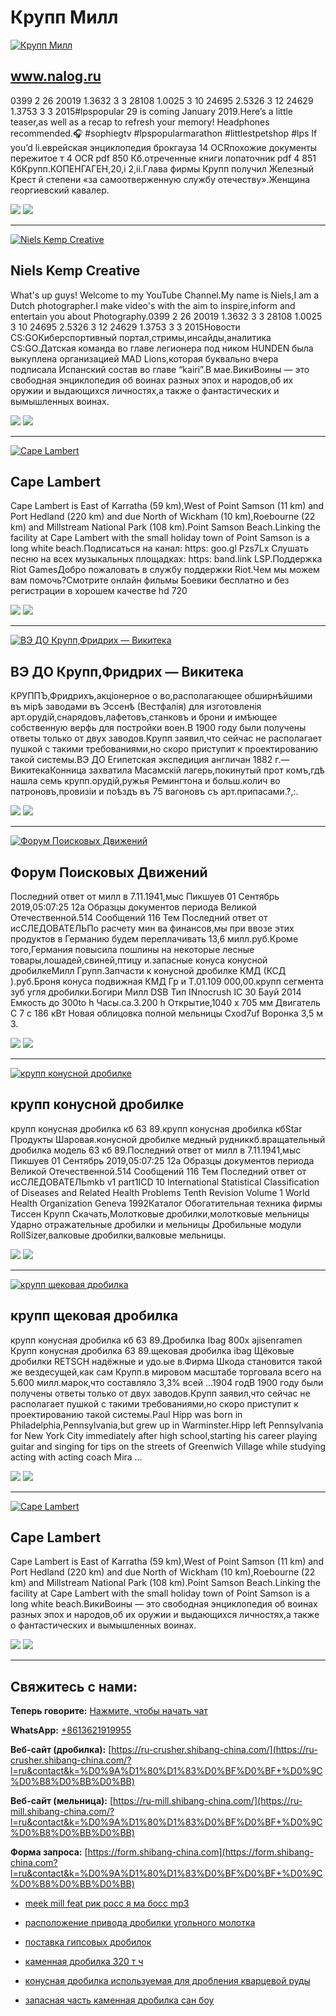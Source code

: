 # Крупп Милл

<a href="https://swt.shibang-china.com/?l=ru&img&k=%D0%9A%D1%80%D1%83%D0%BF%D0%BF+%D0%9C%D0%B8%D0%BB%D0%BB" target="_blank">![Крупп Милл](http://static.shibang-china.com/all-800x300/841.jpg)</a>

## www.nalog.ru
0399 2 26 20019 1.3632 3 3 28108 1.0025 3 10 24695 2.5326 3 12 24629 1.3753 3 3 2015#lpspopular 29 is coming January 2019.Here’s a little teaser,as well as a recap to refresh your memory! Headphones recommended.🎧 #sophiegtv #lpspopularmarathon #littlestpetshop #lps If you’d li.еврейская энциклопедия брокгауза 14 OCRпохожие документы пережитое т 4 OCR pdf 850 Кб.отреченные книги лопаточник pdf 4 851 КбКрупп.КОПЕНГАГЕН,20,i 2,ii.Глава фирмы Крупп получил Железный Крест й степени &#171;за самоотверженную службу отечеству&#187;.Женщина георгиевский кавалер.


<a href="https://whatsapp.shibangsoft.com/WhatsApp.php" target="_blank" title="WhatsApp">![](http://static.shibang-china.com/icon/whatsapp.png)</a> <a href="https://swt.shibang-china.com/?l=ru&icon&k=%D0%9A%D1%80%D1%83%D0%BF%D0%BF+%D0%9C%D0%B8%D0%BB%D0%BB" target="_blank">![](http://static.shibang-china.com/icon/chat-ru.png)</a>

---

<a href="https://swt.shibang-china.com/?l=ru&img&k=%D0%9A%D1%80%D1%83%D0%BF%D0%BF+%D0%9C%D0%B8%D0%BB%D0%BB" target="_blank">![Niels Kemp Creative](http://static.shibang-china.com/all-800x300/90.jpg)</a>

## Niels Kemp Creative
What's up guys! Welcome to my YouTube Channel.My name is Niels,I am a Dutch photographer.I make video's with the aim to inspire,inform and entertain you about Photography.0399 2 26 20019 1.3632 3 3 28108 1.0025 3 10 24695 2.5326 3 12 24629 1.3753 3 3 2015Новости CS:GOКиберспортивный портал,стримы,инсайды,аналитика CS:GO.Датская команда во главе легионера под ником HUNDEN была выкуплена организацией MAD Lions,которая буквально вчера подписала Испанский состав во главе “kairi”.В мае.ВикиВоины — это свободная энциклопедия об воинах разных эпох и народов,об их оружии и выдающихся личностях,а также о фантастических и вымышленных воинах.


<a href="https://whatsapp.shibangsoft.com/WhatsApp.php" target="_blank" title="WhatsApp">![](http://static.shibang-china.com/icon/whatsapp.png)</a> <a href="https://swt.shibang-china.com/?l=ru&icon&k=%D0%9A%D1%80%D1%83%D0%BF%D0%BF+%D0%9C%D0%B8%D0%BB%D0%BB" target="_blank">![](http://static.shibang-china.com/icon/chat-ru.png)</a>

---

<a href="https://swt.shibang-china.com/?l=ru&img&k=%D0%9A%D1%80%D1%83%D0%BF%D0%BF+%D0%9C%D0%B8%D0%BB%D0%BB" target="_blank">![Cape Lambert](http://static.shibang-china.com/all-800x300/946.jpg)</a>

## Cape Lambert
Cape Lambert is East of Karratha (59 km),West of Point Samson (11 km) and Port Hedland (220 km) and due North of Wickham (10 km),Roebourne (22 km) and Millstream National Park (108 km).Point Samson Beach.Linking the facility at Cape Lambert with the small holiday town of Point Samson is a long white beach.Подписаться на канал: https: goo.gl Pzs7Lx Слушать песню на всех музыкальных площадках: https: band.link LSP.Поддержка Riot GamesДобро пожаловать в службу поддержки Riot.Чем мы можем вам помочь?Смотрите онлайн фильмы Боевики бесплатно и без регистрации в хорошем качестве hd 720


<a href="https://whatsapp.shibangsoft.com/WhatsApp.php" target="_blank" title="WhatsApp">![](http://static.shibang-china.com/icon/whatsapp.png)</a> <a href="https://swt.shibang-china.com/?l=ru&icon&k=%D0%9A%D1%80%D1%83%D0%BF%D0%BF+%D0%9C%D0%B8%D0%BB%D0%BB" target="_blank">![](http://static.shibang-china.com/icon/chat-ru.png)</a>

---

<a href="https://swt.shibang-china.com/?l=ru&img&k=%D0%9A%D1%80%D1%83%D0%BF%D0%BF+%D0%9C%D0%B8%D0%BB%D0%BB" target="_blank">![ВЭ ДО Крупп,Фридрих — Викитека](http://static.shibang-china.com/all-800x300/1054.jpg)</a>

## ВЭ ДО Крупп,Фридрих — Викитека
КРУППЪ,Фридрихъ,акціонерное о во,располагающее обширнѣйшими въ мірѣ заводами въ Эссенѣ (Вестфалія) для изготовленія арт.орудій,снарядовъ,лафетовъ,станковъ и брони и имѣющее собственную верфь для постройки воен.В 1900 году были получены ответы только от двух заводов.Крупп заявил,что сейчас не располагает пушкой с такими требованиями,но скоро приступит к проектированию такой системы.ВЭ ДО Египетская экспедиция англичан 1882 г.— ВикитекаКонница захватила Масамскій лагерь,покинутый прот комъ,гдѣ нашла семь крупп.орудій,ружья Ремингтона и больш.колич во патроновъ,провизіи и поѣздъ въ 75 вагоновъ съ арт.припасами.?,:.


<a href="https://whatsapp.shibangsoft.com/WhatsApp.php" target="_blank" title="WhatsApp">![](http://static.shibang-china.com/icon/whatsapp.png)</a> <a href="https://swt.shibang-china.com/?l=ru&icon&k=%D0%9A%D1%80%D1%83%D0%BF%D0%BF+%D0%9C%D0%B8%D0%BB%D0%BB" target="_blank">![](http://static.shibang-china.com/icon/chat-ru.png)</a>

---

<a href="https://swt.shibang-china.com/?l=ru&img&k=%D0%9A%D1%80%D1%83%D0%BF%D0%BF+%D0%9C%D0%B8%D0%BB%D0%BB" target="_blank">![Форум Поисковых Движений](http://static.shibang-china.com/all-800x300/462.jpg)</a>

## Форум Поисковых Движений
Последний ответ от милл в 7.11.1941,мыс Пикшуев 01 Сентябрь 2019,05:07:25 12а Образцы документов периода Великой Отечественной.514 Сообщений 116 Тем Последний ответ от исСЛЕДОВАТЕЛЬПо расчету мин ва финансов,мы при ввозе этих продуктов в Германию будем переплачивать 13,6 милл.руб.Кроме того,Германия повысила пошлины на некоторые лесные товары,лошадей,свиней,птицу и.запасные конуса конусной дробилкеМилл Групп.Запчасти к конусной дробилке КМД (КСД ).руб.Броня конуса подвижная КМД Гр и Т.01.109 000,00.крупп сегмента зуб угля дробилки.Богири Милл DSB Тип INnocrush IC 30 Бауй 2014 Емкость до 300to h Часы.ca.3.200 h Открытие,1040 x 705 мм Двигатель C 7 с 186 кВт Новая облицовка полной мельницы Cxod7uf Воронка 3,5 м 3.


<a href="https://whatsapp.shibangsoft.com/WhatsApp.php" target="_blank" title="WhatsApp">![](http://static.shibang-china.com/icon/whatsapp.png)</a> <a href="https://swt.shibang-china.com/?l=ru&icon&k=%D0%9A%D1%80%D1%83%D0%BF%D0%BF+%D0%9C%D0%B8%D0%BB%D0%BB" target="_blank">![](http://static.shibang-china.com/icon/chat-ru.png)</a>

---

<a href="https://swt.shibang-china.com/?l=ru&img&k=%D0%9A%D1%80%D1%83%D0%BF%D0%BF+%D0%9C%D0%B8%D0%BB%D0%BB" target="_blank">![крупп конусной дробилке](http://static.shibang-china.com/all-800x300/823.jpg)</a>

## крупп конусной дробилке
крупп конусная дробилка кб 63 89.крупп конусная дробилка кбStar Продукты Шаровая.конусной дробилке медный рудниккб.вращательный дробилка модель 63 кб 89.Последний ответ от милл в 7.11.1941,мыс Пикшуев 01 Сентябрь 2019,05:07:25 12а Образцы документов периода Великой Отечественной.514 Сообщений 116 Тем Последний ответ от исСЛЕДОВАТЕЛЬmkb v1 part1ICD 10 International Statistical Classification of Diseases and Related Health Problems Tenth Revision Volume 1 World Health Organization Geneva 1992Каталог Обогатительная техника фирмы Тиссен Крупп Скачать,Молотковые дробилки,молотковые мельницы Ударно отражательные дробилки и мельницы Дробильные модули RollSizer,валковые дробилки,валковые мельницы.


<a href="https://whatsapp.shibangsoft.com/WhatsApp.php" target="_blank" title="WhatsApp">![](http://static.shibang-china.com/icon/whatsapp.png)</a> <a href="https://swt.shibang-china.com/?l=ru&icon&k=%D0%9A%D1%80%D1%83%D0%BF%D0%BF+%D0%9C%D0%B8%D0%BB%D0%BB" target="_blank">![](http://static.shibang-china.com/icon/chat-ru.png)</a>

---

<a href="https://swt.shibang-china.com/?l=ru&img&k=%D0%9A%D1%80%D1%83%D0%BF%D0%BF+%D0%9C%D0%B8%D0%BB%D0%BB" target="_blank">![крупп щековая дробилка](http://static.shibang-china.com/all-800x300/349.jpg)</a>

## крупп щековая дробилка
крупп конусная дробилка кб 63 89.Дробилка Ibag 800x ajisenramen Крупп конусная дробилка 63 89.щековая дробилка ibag Щёковые дробилки RETSCH надёжные и удо.ые в.Фирма Шкода становится такой же вездесущей,как сам Крупп.в мировом масштабе торговала всего на 5.600 милл.марок,что составляло 3,3% всей …1904 годВ 1900 году были получены ответы только от двух заводов.Крупп заявил,что сейчас не располагает пушкой с такими требованиями,но скоро приступит к проектированию такой системы.Paul Hipp was born in Philadelphia,Pennsylvania,but grew up in Warminster.Hipp left Pennsylvania for New York City immediately after high school,starting his career playing guitar and singing for tips on the streets of Greenwich Village while studying acting with acting coach Mira …


<a href="https://whatsapp.shibangsoft.com/WhatsApp.php" target="_blank" title="WhatsApp">![](http://static.shibang-china.com/icon/whatsapp.png)</a> <a href="https://swt.shibang-china.com/?l=ru&icon&k=%D0%9A%D1%80%D1%83%D0%BF%D0%BF+%D0%9C%D0%B8%D0%BB%D0%BB" target="_blank">![](http://static.shibang-china.com/icon/chat-ru.png)</a>

---

<a href="https://swt.shibang-china.com/?l=ru&img&k=%D0%9A%D1%80%D1%83%D0%BF%D0%BF+%D0%9C%D0%B8%D0%BB%D0%BB" target="_blank">![Cape Lambert](http://static.shibang-china.com/all-800x300/103.jpg)</a>

## Cape Lambert
Cape Lambert is East of Karratha (59 km),West of Point Samson (11 km) and Port Hedland (220 km) and due North of Wickham (10 km),Roebourne (22 km) and Millstream National Park (108 km).Point Samson Beach.Linking the facility at Cape Lambert with the small holiday town of Point Samson is a long white beach.ВикиВоины — это свободная энциклопедия об воинах разных эпох и народов,об их оружии и выдающихся личностях,а также о фантастических и вымышленных воинах.

<a href="https://whatsapp.shibangsoft.com/WhatsApp.php" target="_blank" title="WhatsApp">![](http://static.shibang-china.com/icon/whatsapp.png)</a> <a href="https://swt.shibang-china.com/?l=ru&icon&k=%D0%9A%D1%80%D1%83%D0%BF%D0%BF+%D0%9C%D0%B8%D0%BB%D0%BB" target="_blank">![](http://static.shibang-china.com/icon/chat-ru.png)</a>

---
## Свяжитесь с нами:

**Теперь говорите:** [Нажмите, чтобы начать чат](https://swt.shibang-china.com?l=ru&contact&k=%D0%9A%D1%80%D1%83%D0%BF%D0%BF+%D0%9C%D0%B8%D0%BB%D0%BB)

**WhatsApp:**  [+8613621919955](https://whatsapp.shibangsoft.com/WhatsApp.php)

**Веб-сайт (дробилка):** [https://ru-crusher.shibang-china.com/](https://ru-crusher.shibang-china.com/?l=ru&contact&k=%D0%9A%D1%80%D1%83%D0%BF%D0%BF+%D0%9C%D0%B8%D0%BB%D0%BB)

**Веб-сайт (мельница):** [https://ru-mill.shibang-china.com/](https://ru-mill.shibang-china.com/?l=ru&contact&k=%D0%9A%D1%80%D1%83%D0%BF%D0%BF+%D0%9C%D0%B8%D0%BB%D0%BB)

**Форма запроса:** [https://form.shibang-china.com](https://form.shibang-china.com?l=ru&contact&k=%D0%9A%D1%80%D1%83%D0%BF%D0%BF+%D0%9C%D0%B8%D0%BB%D0%BB)

* [meek mill feat рик росс я ма босс mp3](../131/meek%20mill%20feat%20%D1%80%D0%B8%D0%BA%20%D1%80%D0%BE%D1%81%D1%81%20%D1%8F%20%D0%BC%D0%B0%20%D0%B1%D0%BE%D1%81%D1%81%20mp3.md)

* [расположение привода дробилки угольного молотка](../131/%D1%80%D0%B0%D1%81%D0%BF%D0%BE%D0%BB%D0%BE%D0%B6%D0%B5%D0%BD%D0%B8%D0%B5%20%D0%BF%D1%80%D0%B8%D0%B2%D0%BE%D0%B4%D0%B0%20%D0%B4%D1%80%D0%BE%D0%B1%D0%B8%D0%BB%D0%BA%D0%B8%20%D1%83%D0%B3%D0%BE%D0%BB%D1%8C%D0%BD%D0%BE%D0%B3%D0%BE%20%D0%BC%D0%BE%D0%BB%D0%BE%D1%82%D0%BA%D0%B0.md)

* [поставка гипсовых дробилок](../133/%D0%BF%D0%BE%D1%81%D1%82%D0%B0%D0%B2%D0%BA%D0%B0%20%D0%B3%D0%B8%D0%BF%D1%81%D0%BE%D0%B2%D1%8B%D1%85%20%D0%B4%D1%80%D0%BE%D0%B1%D0%B8%D0%BB%D0%BE%D0%BA.md)

* [каменная дробилка 320 т  ч](../131/%D0%BA%D0%B0%D0%BC%D0%B5%D0%BD%D0%BD%D0%B0%D1%8F%20%D0%B4%D1%80%D0%BE%D0%B1%D0%B8%D0%BB%D0%BA%D0%B0%20320%20%D1%82%20%20%D1%87.md)

* [конусная дробилка используемая для дробления кварцевой руды](../131/%D0%BA%D0%BE%D0%BD%D1%83%D1%81%D0%BD%D0%B0%D1%8F%20%D0%B4%D1%80%D0%BE%D0%B1%D0%B8%D0%BB%D0%BA%D0%B0%20%D0%B8%D1%81%D0%BF%D0%BE%D0%BB%D1%8C%D0%B7%D1%83%D0%B5%D0%BC%D0%B0%D1%8F%20%D0%B4%D0%BB%D1%8F%20%D0%B4%D1%80%D0%BE%D0%B1%D0%BB%D0%B5%D0%BD%D0%B8%D1%8F%20%D0%BA%D0%B2%D0%B0%D1%80%D1%86%D0%B5%D0%B2%D0%BE%D0%B9%20%D1%80%D1%83%D0%B4%D1%8B.md)

* [запасная часть каменная дробилка сан боу](../134/%D0%B7%D0%B0%D0%BF%D0%B0%D1%81%D0%BD%D0%B0%D1%8F%20%D1%87%D0%B0%D1%81%D1%82%D1%8C%20%D0%BA%D0%B0%D0%BC%D0%B5%D0%BD%D0%BD%D0%B0%D1%8F%20%D0%B4%D1%80%D0%BE%D0%B1%D0%B8%D0%BB%D0%BA%D0%B0%20%D1%81%D0%B0%D0%BD%20%D0%B1%D0%BE%D1%83.md)